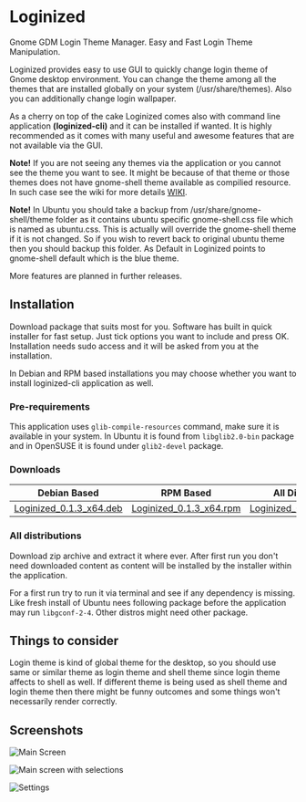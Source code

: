# Loginized
Gnome GDM Login Theme Manager. Easy and Fast Login Theme Manipulation.

Loginized provides easy to use GUI to quickly change login theme of Gnome desktop environment. You can change the theme 
among all the themes that are installed globally on your system (/usr/share/themes). Also you can additionally change
login wallpaper. 

As a cherry on top of the cake Loginized comes also with command line application __(loginized-cli)__ and it can be installed if wanted. It is highly recommended as it comes with many useful and awesome features that are not available via the GUI.

__Note!__ If you are not seeing any themes via the application or you cannot see the theme you want to see. It might be because of that theme or those themes does not have gnome-shell theme available as compilied resource. In such case see the wiki for more details [WIKI](https://github.com/juhaku/loginized/wiki/Help).

__Note!__ In Ubuntu you should take a backup from /usr/share/gnome-shell/theme folder as it contains ubuntu specific gnome-shell.css file which is named as ubuntu.css. This is actually will override the gnome-shell theme if it is not changed. So if you 
wish to revert back to original ubuntu theme then you should backup this folder. As Default in Loginized points to gnome-shell default which is the blue theme.

More features are planned in further releases.

## Installation
Download package that suits most for you. Software has built in quick installer for fast setup. Just tick 
options you want to include and press OK. Installation needs sudo access and it will be asked from you at the installation.

In Debian and RPM based installations you may choose whether you want to install loginized-cli application as well.

### Pre-requirements
This application uses `glib-compile-resources` command, make sure it is available in your system.
In Ubuntu it is found from `libglib2.0-bin` package and in OpenSUSE it is found under `glib2-devel` package.

### Downloads
Debian Based | RPM Based | All Distributions
-------------|-----------|------------------
[Loginized_0.1.3_x64.deb](https://github.com/juhaku/loginized/releases/download/v0.1.3/Loginized_0.1.3_x64.deb)|[Loginized_0.1.3_x64.rpm](https://github.com/juhaku/loginized/releases/download/v0.1.3/Loginized_0.1.3_x64.rpm)|[Loginized_0.1.3_x64_all.zip](https://github.com/juhaku/loginized/releases/download/v0.1.3/Loginized_0.1.3_x64_all.zip)

### All distributions
Download zip archive and extract it where ever. After first run you don't need downloaded content as 
content will be installed by the installer within the application.

For a first run try to run it via terminal and see if any dependency is missing. Like fresh install of Ubuntu nees following package before the application may run `libgconf-2-4`. Other distros might need other package.

## Things to consider
Login theme is kind of global theme for the desktop, so you should use same or similar theme as login theme and shell theme since login theme affects to shell as well. If different theme is being used as shell theme and login theme then there might be funny outcomes and some things won't necessarily render correctly.

## Screenshots
![Main Screen](https://github.com/juhaku/loginized/blob/master/screen_1.png)

![Main screen with selections](https://github.com/juhaku/loginized/blob/master/screen_2.png)

![Settings](https://github.com/juhaku/loginized/blob/master/screen_3.png)
